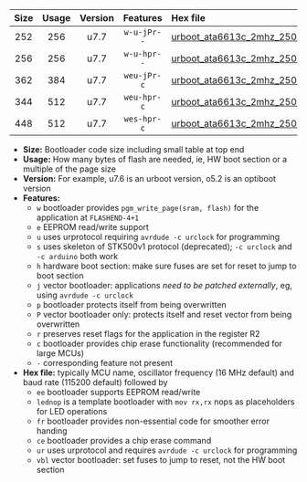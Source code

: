 |Size|Usage|Version|Features|Hex file|
|:-:|:-:|:-:|:-:|:--|
|252|256|u7.7|`w-u-jPr--`|[urboot_ata6613c_2mhz_250000bps_lednop_ur_vbl.hex](https://raw.githubusercontent.com/stefanrueger/urboot.hex/main/mcus/ata6613c/fcpu_2mhz/250000_bps/urboot_ata6613c_2mhz_250000bps_lednop_ur_vbl.hex)|
|256|256|u7.7|`w-u-hpr--`|[urboot_ata6613c_2mhz_250000bps_lednop_fr_ur.hex](https://raw.githubusercontent.com/stefanrueger/urboot.hex/main/mcus/ata6613c/fcpu_2mhz/250000_bps/urboot_ata6613c_2mhz_250000bps_lednop_fr_ur.hex)|
|362|384|u7.7|`weu-jPr-c`|[urboot_ata6613c_2mhz_250000bps_ee_lednop_fr_ce_ur_vbl.hex](https://raw.githubusercontent.com/stefanrueger/urboot.hex/main/mcus/ata6613c/fcpu_2mhz/250000_bps/urboot_ata6613c_2mhz_250000bps_ee_lednop_fr_ce_ur_vbl.hex)|
|344|512|u7.7|`weu-hpr-c`|[urboot_ata6613c_2mhz_250000bps_ee_lednop_fr_ce_ur.hex](https://raw.githubusercontent.com/stefanrueger/urboot.hex/main/mcus/ata6613c/fcpu_2mhz/250000_bps/urboot_ata6613c_2mhz_250000bps_ee_lednop_fr_ce_ur.hex)|
|448|512|u7.7|`wes-hpr-c`|[urboot_ata6613c_2mhz_250000bps_ee_lednop_fr_ce.hex](https://raw.githubusercontent.com/stefanrueger/urboot.hex/main/mcus/ata6613c/fcpu_2mhz/250000_bps/urboot_ata6613c_2mhz_250000bps_ee_lednop_fr_ce.hex)|

- **Size:** Bootloader code size including small table at top end
- **Usage:** How many bytes of flash are needed, ie, HW boot section or a multiple of the page size
- **Version:** For example, u7.6 is an urboot version, o5.2 is an optiboot version
- **Features:**
  + `w` bootloader provides `pgm_write_page(sram, flash)` for the application at `FLASHEND-4+1`
  + `e` EEPROM read/write support
  + `u` uses urprotocol requiring `avrdude -c urclock` for programming
  + `s` uses skeleton of STK500v1 protocol (deprecated); `-c urclock` and `-c arduino` both work
  + `h` hardware boot section: make sure fuses are set for reset to jump to boot section
  + `j` vector bootloader: applications *need to be patched externally*, eg, using `avrdude -c urclock`
  + `p` bootloader protects itself from being overwritten
  + `P` vector bootloader only: protects itself and reset vector from being overwritten
  + `r` preserves reset flags for the application in the register R2
  + `c` bootloader provides chip erase functionality (recommended for large MCUs)
  + `-` corresponding feature not present
- **Hex file:** typically MCU name, oscillator frequency (16 MHz default) and baud rate (115200 default) followed by
  + `ee` bootloader supports EEPROM read/write
  + `lednop` is a template bootloader with `mov rx,rx` nops as placeholders for LED operations
  + `fr` bootloader provides non-essential code for smoother error handing
  + `ce` bootloader provides a chip erase command
  + `ur` uses urprotocol and requires `avrdude -c urclock` for programming
  + `vbl` vector bootloader: set fuses to jump to reset, not the HW boot section
